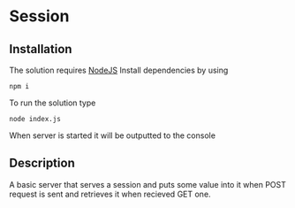# Session
## Installation

The solution requires [NodeJS](https://nodejs.org/en/)
Install dependencies by using
```
npm i
```
To run the solution type
```
node index.js
```
When server is started it will be outputted to the console
 ## Description
A basic server that serves a session and puts some value into it when POST request is sent and retrieves it when recieved GET one.

